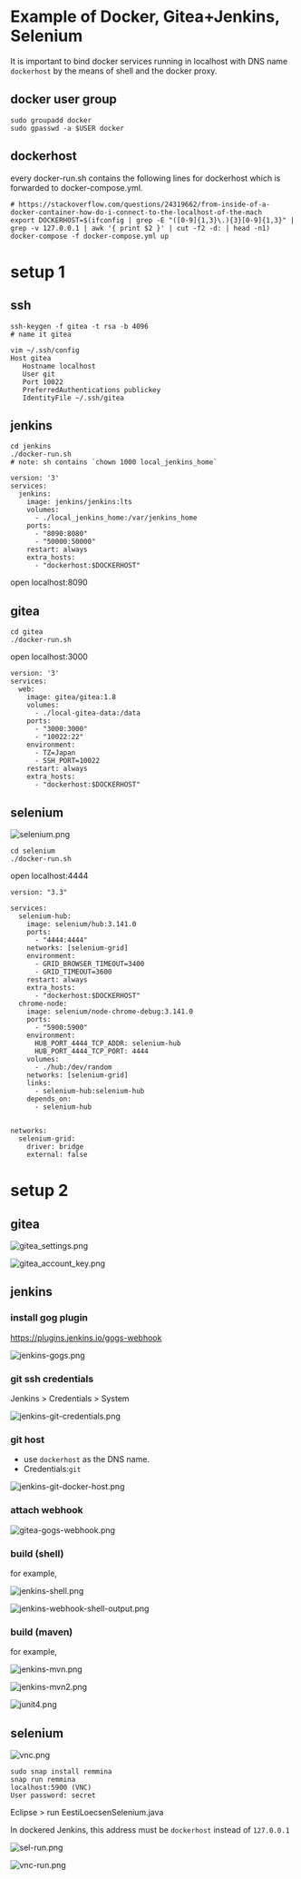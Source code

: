 # Example of Docker, Gitea+Jenkins, Selenium

It is important to bind docker services running in localhost with DNS name `dockerhost` by the means of shell and the docker proxy.

## docker user group
```
sudo groupadd docker
sudo gpasswd -a $USER docker
```

## dockerhost
every docker-run.sh contains the following lines for dockerhost which is forwarded to docker-compose.yml. 
```
# https://stackoverflow.com/questions/24319662/from-inside-of-a-docker-container-how-do-i-connect-to-the-localhost-of-the-mach
export DOCKERHOST=$(ifconfig | grep -E "([0-9]{1,3}\.){3}[0-9]{1,3}" | grep -v 127.0.0.1 | awk '{ print $2 }' | cut -f2 -d: | head -n1)
docker-compose -f docker-compose.yml up
```
# setup 1

## ssh

```
ssh-keygen -f gitea -t rsa -b 4096
# name it gitea
```

```
vim ~/.ssh/config
Host gitea
   Hostname localhost
   User git
   Port 10022
   PreferredAuthentications publickey
   IdentityFile ~/.ssh/gitea
```

## jenkins

```
cd jenkins
./docker-run.sh
# note: sh contains `chown 1000 local_jenkins_home`
```

```
version: '3'
services:
  jenkins:
    image: jenkins/jenkins:lts
    volumes:
      - ./local_jenkins_home:/var/jenkins_home
    ports:
      - "8090:8080"
      - "50000:50000"
    restart: always
    extra_hosts:
      - "dockerhost:$DOCKERHOST"
```

open localhost:8090

## gitea

```
cd gitea
./docker-run.sh
```
open localhost:3000

```
version: '3'
services:
  web:
    image: gitea/gitea:1.8
    volumes:
      - ./local-gitea-data:/data
    ports:
      - "3000:3000"
      - "10022:22"
    environment:
      - TZ=Japan
      - SSH_PORT=10022
    restart: always
    extra_hosts:
      - "dockerhost:$DOCKERHOST"
```

## selenium

![selenium.png](./imgs/selenium.png)

```
cd selenium
./docker-run.sh
```

open localhost:4444

```
version: "3.3"

services:
  selenium-hub:
    image: selenium/hub:3.141.0
    ports:
      - "4444:4444"
    networks: [selenium-grid]
    environment:
      - GRID_BROWSER_TIMEOUT=3400
      - GRID_TIMEOUT=3600
    restart: always
    extra_hosts:
      - "dockerhost:$DOCKERHOST"
  chrome-node:
    image: selenium/node-chrome-debug:3.141.0
    ports:
      - "5900:5900"
    environment:
      HUB_PORT_4444_TCP_ADDR: selenium-hub
      HUB_PORT_4444_TCP_PORT: 4444
    volumes:
      - ./hub:/dev/random
    networks: [selenium-grid]
    links:
      - selenium-hub:selenium-hub
    depends_on:
      - selenium-hub


networks:
  selenium-grid:
    driver: bridge
    external: false
```

# setup 2

## gitea

![gitea_settings.png](./imgs/gitea_settings.png)

![gitea_account_key.png](./imgs/gitea_account_key.png)

## jenkins

### install gog plugin
https://plugins.jenkins.io/gogs-webhook

![jenkins-gogs.png](./imgs/jenkins-gogs.png)

### git ssh credentials

Jenkins > Credentials > System

![jenkins-git-credentials.png](./imgs/jenkins-git-credentials.png)

### git host
 * use `dockerhost` as the DNS name.
 * Credentials:`git`

![jenkins-git-docker-host.png](./imgs/jenkins-git-docker-host.png)

### attach webhook
![gitea-gogs-webhook.png](./imgs/gitea-gogs-webhook.png)

### build (shell)

for example,

![jenkins-shell.png](./imgs/jenkins-shell.png)

![jenkins-webhook-shell-output.png](./imgs/jenkins-webhook-shell-output.png)

### build (maven)

for example,

![jenkins-mvn.png](./imgs/jenkins-mvn.png)

![jenkins-mvn2.png](./imgs/jenkins-mvn2.png)

![junit4.png](./imgs/junit4.png)

## selenium
![vnc.png](./imgs/vnc.png)

```
sudo snap install remmina
snap run remmina
localhost:5900 (VNC)
User password: secret
```

Eclipse > run EestiLoecsenSelenium.java

In dockered Jenkins, this address must be `dockerhost` instead of `127.0.0.1`

![sel-run.png](./imgs/sel-run.png)

![vnc-run.png](./imgs/vnc-run.png)
